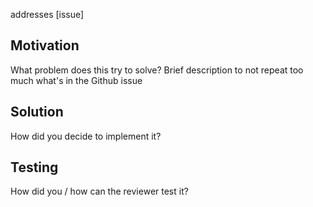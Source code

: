 addresses [issue]

## Motivation

What problem does this try to solve? Brief description to not repeat too much
what's in the Github issue

## Solution

How did you decide to implement it?

## Testing

How did you / how can the reviewer test it?
